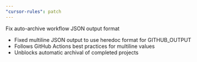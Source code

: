 ```yaml
---
"cursor-rules": patch
---
```


Fix auto-archive workflow JSON output format

- Fixed multiline JSON output to use heredoc format for GITHUB_OUTPUT
- Follows GitHub Actions best practices for multiline values
- Unblocks automatic archival of completed projects
